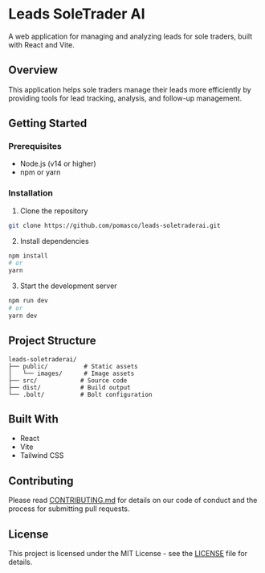 # Leads SoleTrader AI

A web application for managing and analyzing leads for sole traders, built with React and Vite.

## Overview

This application helps sole traders manage their leads more efficiently by providing tools for lead tracking, analysis, and follow-up management.

## Getting Started

### Prerequisites

- Node.js (v14 or higher)
- npm or yarn

### Installation

1. Clone the repository
```bash
git clone https://github.com/pomasco/leads-soletraderai.git
```

2. Install dependencies
```bash
npm install
# or
yarn
```

3. Start the development server
```bash
npm run dev
# or
yarn dev
```

## Project Structure

```
leads-soletraderai/
├── public/          # Static assets
│   └── images/      # Image assets
├── src/            # Source code
├── dist/           # Build output
└── .bolt/          # Bolt configuration
```

## Built With

- React
- Vite
- Tailwind CSS

## Contributing

Please read [CONTRIBUTING.md](CONTRIBUTING.md) for details on our code of conduct and the process for submitting pull requests.

## License

This project is licensed under the MIT License - see the [LICENSE](LICENSE) file for details.
